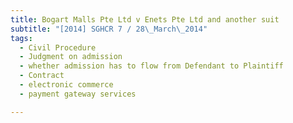 ```yaml
---
title: Bogart Malls Pte Ltd v Enets Pte Ltd and another suit 
subtitle: "[2014] SGHCR 7 / 28\_March\_2014"
tags:
  - Civil Procedure
  - Judgment on admission
  - whether admission has to flow from Defendant to Plaintiff
  - Contract
  - electronic commerce
  - payment gateway services

---
```


